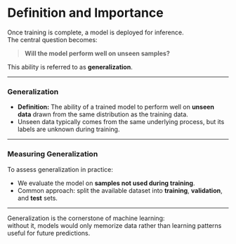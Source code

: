 # Definition and Importance

Once training is complete, a model is deployed for inference.  
The central question becomes:

> **Will the model perform well on unseen samples?**

This ability is referred to as **generalization**.

---

### Generalization
- **Definition:** The ability of a trained model to perform well on **unseen data** drawn from the same distribution as the training data.  
- Unseen data typically comes from the same underlying process, but its labels are unknown during training.

---

### Measuring Generalization
To assess generalization in practice:
- We evaluate the model on **samples not used during training**.  
- Common approach: split the available dataset into **training**, **validation**, and **test** sets.

---

Generalization is the cornerstone of machine learning:  
without it, models would only memorize data rather than learning patterns useful for future predictions.

